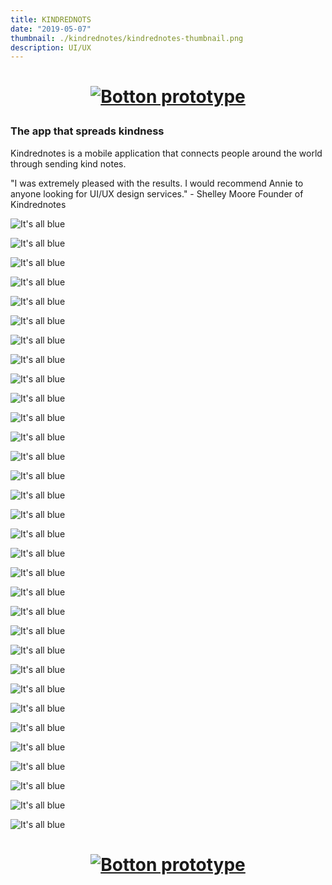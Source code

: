 ```yaml
---
title: KINDREDNOTS
date: "2019-05-07"
thumbnail: ./kindrednotes/kindrednotes-thumbnail.png
description: UI/UX
---
```


<h1 align="center">

[![Botton prototype](./botton-click-prototype.svg)](https://www.youtube.com/watch?v=WAA0SimkEZs&feature=youtu.be)

</h1>

### The app that spreads kindness

Kindrednotes is a mobile application that connects people around the world through sending kind notes.

"I was extremely pleased with the results. I would recommend Annie to anyone looking for UI/UX design services." - Shelley Moore Founder of Kindrednotes

<div class="kg-card kg-image-card kg-width-full">

![It's all blue](./kindrednotes/kindrednotes004.png)

</div>

<div class="kg-card kg-image-card kg-width-full">

![It's all blue](./kindrednotes/kindrednotes005.png)

</div>

<div class="kg-card kg-image-card kg-width-full">

![It's all blue](./kindrednotes/kindrednotes006.png)

</div>

<div class="kg-card kg-image-card kg-width-full">

![It's all blue](./kindrednotes/kindrednotes007.png)

</div>

<div class="kg-card kg-image-card kg-width-full">

![It's all blue](./kindrednotes/kindrednotes008.png)

</div>

<div class="kg-card kg-image-card kg-width-full">

![It's all blue](./kindrednotes/kindrednotes009.png)

</div>

<div class="kg-card kg-image-card kg-width-full">

![It's all blue](./kindrednotes/kindrednotes010.png)

</div>

<div class="kg-card kg-image-card kg-width-full">

![It's all blue](./kindrednotes/kindrednotes011.png)

</div>

<div class="kg-card kg-image-card kg-width-full">

![It's all blue](./kindrednotes/kindrednotes012.png)

</div>

<div class="kg-card kg-image-card kg-width-full">

![It's all blue](./kindrednotes/kindrednotes013.png)

</div>

<div class="kg-card kg-image-card kg-width-full">

![It's all blue](./kindrednotes/kindrednotes014.png)

</div>

<div class="kg-card kg-image-card kg-width-full">

![It's all blue](./kindrednotes/kindrednotes015.png)

</div>

<div class="kg-card kg-image-card kg-width-full">

![It's all blue](./kindrednotes/kindrednotes016.png)

</div>

<div class="kg-card kg-image-card kg-width-full">

![It's all blue](./kindrednotes/kindrednotes017.png)

</div>

<div class="kg-card kg-image-card kg-width-full">

![It's all blue](./kindrednotes/kindrednotes018.png)

</div>

<div class="kg-card kg-image-card kg-width-full">

![It's all blue](./kindrednotes/kindrednotes019.png)

</div>

<div class="kg-card kg-image-card kg-width-full">

![It's all blue](./kindrednotes/kindrednotes020.png)

</div>

<div class="kg-card kg-image-card kg-width-full">

![It's all blue](./kindrednotes/kindrednotes021.png)

</div>

<div class="kg-card kg-image-card kg-width-full">

![It's all blue](./kindrednotes/kindrednotes022.png)

</div>

<div class="kg-card kg-image-card kg-width-full">

![It's all blue](./kindrednotes/kindrednotes023.png)

</div>

<div class="kg-card kg-image-card kg-width-full">

![It's all blue](./kindrednotes/kindrednotes024.png)

</div>

<div class="kg-card kg-image-card kg-width-full">

![It's all blue](./kindrednotes/kindrednotes025.png)

</div>

<div class="kg-card kg-image-card kg-width-full">

![It's all blue](./kindrednotes/kindrednotes026.png)

</div>

<div class="kg-card kg-image-card kg-width-full">

![It's all blue](./kindrednotes/kindrednotes027.png)

</div>

<div class="kg-card kg-image-card kg-width-full">

![It's all blue](./kindrednotes/kindrednotes028.png)

</div>

<div class="kg-card kg-image-card kg-width-full">

![It's all blue](./kindrednotes/kindrednotes029.png)

</div>

<div class="kg-card kg-image-card kg-width-full">

![It's all blue](./kindrednotes/kindrednotes030.png)

</div>

<div class="kg-card kg-image-card kg-width-full">

![It's all blue](./kindrednotes/kindrednotes031.png)

</div>

<div class="kg-card kg-image-card kg-width-full">

![It's all blue](./kindrednotes/kindrednotes032.png)

</div>

<!-- <div class="kg-card kg-image-card kg-width-full">

![It's all blue](./kindrednotes/kindrednotes033.png)
 -->
</div>

<div class="kg-card kg-image-card kg-width-full">

![It's all blue](./kindrednotes/kindrednotes034.png)

</div>

<!-- <div class="kg-card kg-image-card kg-width-full">

![It's all blue](./kindrednotes/kindrednotes035.png)

</div>

<div class="kg-card kg-image-card kg-width-full">

![It's all blue](./kindrednotes/kindrednotes036.png)

</div>

<div class="kg-card kg-image-card kg-width-full">

![It's all blue](./kindrednotes/kindrednotes037.png)

</div>

<div class="kg-card kg-image-card kg-width-full">

![It's all blue](./kindrednotes/kindrednotes038.png)

</div> -->

<div class="kg-card kg-image-card kg-width-full">

![It's all blue](./kindrednotes/kindrednotes039.png)

</div>

<div class="kg-card kg-image-card kg-width-full">

![It's all blue](./kindrednotes/kindrednotes040.png)

</div>

<h1 align="center">
</h1>

<h1 align="center">

[![Botton prototype](./botton-click-prototype.svg)](https://www.youtube.com/watch?v=WAA0SimkEZs&feature=youtu.be)

</h1>
